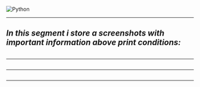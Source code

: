 ![Python](https://encrypted-tbn0.gstatic.com/images?q=tbn:ANd9GcTuvgFYmiGch3e9tzivxe0zoNnhwDlZMl3aSA&usqp=CAU)

---

## ***In this segment i store a screenshots with important information above print conditions:***

<img src="">

---

<img src="">

---

<img src="">

---